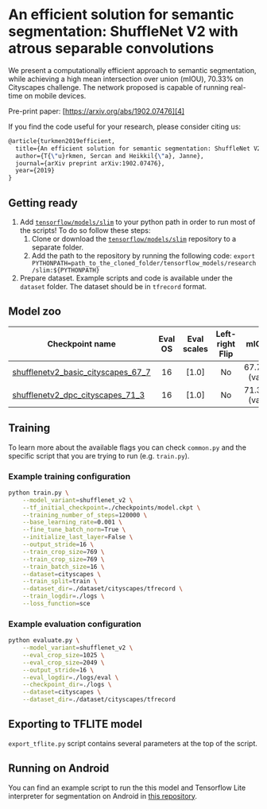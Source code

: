 # An efficient solution for semantic segmentation: ShuffleNet V2 with atrous separable convolutions

We present a computationally efficient approach to semantic segmentation, while achieving a high mean intersection over union (mIOU), 70.33% on Cityscapes challenge. The network proposed is capable of running real-time on mobile devices.

Pre-print paper: [https://arxiv.org/abs/1902.07476][4]

If you find the code useful for your research, please consider citing us:

```tex
@article{turkmen2019efficient,
  title={An efficient solution for semantic segmentation: ShuffleNet V2 with atrous separable convolutions},
  author={T{\"u}rkmen, Sercan and Heikkil{\"a}, Janne},
  journal={arXiv preprint arXiv:1902.07476},
  year={2019}
}
```

## Getting ready

1. Add [`tensorflow/models/slim`][3] to your python path in order to run most of the scripts! To do so follow these steps:
   1. Clone or download the [`tensorflow/models/slim`][3] repository to a separate folder.
   2. Add the path to the repository by running the following code: `export PYTHONPATH=path_to_the_cloned_folder/tensorflow_models/research/slim:${PYTHONPATH}`
2. Prepare dataset. Example scripts and code is available under the `dataset` folder. The dataset should be in `tfrecord` format.

## Model zoo

| Checkpoint name                         | Eval OS | Eval scales | Left-right Flip |    mIOU     | File Size |
| --------------------------------------- | :-----: | :---------: | :-------------: | :---------: | --------: |
| [shufflenetv2_basic_cityscapes_67_7][1] |   16    |   \[1.0\]   |       No        | 67.7% (val) |     4.9MB |
| [shufflenetv2_dpc_cityscapes_71_3][2]   |   16    |   \[1.0\]   |       No        | 71.3% (val) |     6.3MB |

## Training

To learn more about the available flags you can check `common.py` and the specific script that you are trying to run (e.g. `train.py`).

### Example training configuration

```sh
python train.py \
    --model_variant=shufflenet_v2 \
    --tf_initial_checkpoint=./checkpoints/model.ckpt \
    --training_number_of_steps=120000 \
    --base_learning_rate=0.001 \
    --fine_tune_batch_norm=True \
    --initialize_last_layer=False \
    --output_stride=16 \
    --train_crop_size=769 \
    --train_crop_size=769 \
    --train_batch_size=16 \
    --dataset=cityscapes \
    --train_split=train \
    --dataset_dir=./dataset/cityscapes/tfrecord \
    --train_logdir=./logs \
    --loss_function=sce
```

### Example evaluation configuration

```sh
python evaluate.py \
    --model_variant=shufflenet_v2 \
    --eval_crop_size=1025 \
    --eval_crop_size=2049 \
    --output_stride=16 \
    --eval_logdir=./logs/eval \
    --checkpoint_dir=./logs \
    --dataset=cityscapes \
    --dataset_dir=./dataset/cityscapes/tfrecord
```

## Exporting to TFLITE model

`export_tflite.py` script contains several parameters at the top of the script.

## Running on Android

You can find an example script to run the this model and Tensorflow Lite interpreter for segmentation on Android in [this repository][5].

[1]: https://github.com/sercant/mobile-segmentation/releases/download/v0.1.0/shufflenetv2_basic_cityscapes_67_7.zip
[2]: https://github.com/sercant/mobile-segmentation/releases/download/v0.1.0/shufflenetv2_dpc_cityscapes_71_3.zip
[3]: https://github.com/tensorflow/models/tree/master/research/slim
[4]: https://arxiv.org/abs/1902.07476
[5]: https://github.com/sercant/android-segmentation
